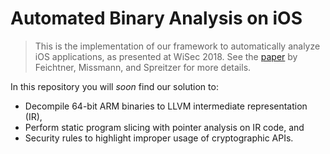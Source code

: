# Automated Binary Analysis on iOS

> This is the implementation of our framework to automatically analyze iOS applications, as presented at WiSec 2018.
> See the [paper](https://doi.org/10.1145/3212480.3212487) by Feichtner, Missmann, and Spreitzer for more details.

In this repository you will *soon* find our solution to:

- Decompile 64-bit ARM binaries to LLVM intermediate representation (IR),
- Perform static program slicing with pointer analysis on IR code, and
- Security rules to highlight improper usage of cryptographic APIs.
